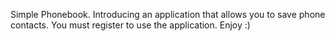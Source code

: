 Simple Phonebook.
Introducing an application that allows you to save phone contacts. You must register to use the application. Enjoy :)
